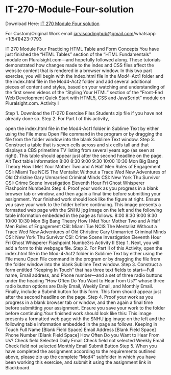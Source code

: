 # IT-270-Module-Four-solution

Download Here: [IT 270 Module Four solution](https://jarviscodinghub.com/assignment/it-270-module-four-solution/)

For Custom/Original Work email jarviscodinghub@gmail.com/whatsapp +1(541)423-7793

IT 270 Module Four Practicing HTML Table and Form Concepts
You have just finished the “HTML Tables” section of the “HTML Fundamentals” module on
Pluralsight.com—and hopefully followed along. These tutorials demonstrated how changes made to the
index and CSS files affect the website content that is rendered in a browser window.
In this two part exercise, you will begin with the index.html file in the Mod4-Act1 folder and the
index.html file in the Mod4-Act2 folder and add several additional pieces of content and styles, based on
your watching and understanding of the first seven videos of the “Styling Your HTML” section of the
“Front-End Web Development Quick Start with HTML5, CSS and JavaScript” module on Pluralsight.com.
Activity I

Step 1.
Download the IT-270 Exercise
Files Students zip file if you have
not already done so.
Step 2. For Part I of this activity,

open the index.html file in the
Mod4-Act1 folder in Sublime Text
by either using the File menu
Open File command in the program
or by dragging the file from the
folder window into the blank
Sublime Text window.
Step 3. Construct a table that is
seven cells across and six cells tall
and that displays a CBS primetime TV listing from several years ago (as seen at right). This table should
appear just after the second headline on the page.
Alt Text table information
8:00 8:30 9:00 9:30 10:00 10:30
Mon Big Bang
Theory
How I Met
Your
Mother
Two and A
Half Men
Rules of
Engagement
CSI: Miami
Tue NCIS The Mentalist Without a Trace
Wed New
Adventures
of Old
Christine
Gary
Unmarried
Criminal Minds CSI: New York
Thu Survivor CSI: Crime Scene
Investigation
Eleventh Hour
Fri Ghost Whisperer Flashpoint Numbe3rs
Step 4. Proof
your work as you
progress in a
blank browser tab
or window, and
then again a final
time before
submitting your
assignment. Your
finished work
should look like
the figure at
right. Ensure you
save your work to
the folder before
continuing.
This image presents a formatted web page with the SNHU jpg image on the left and the following
table information embedded in the page as follows.
8:00 8:30 9:00 9:30 10:00 10:30
Mon Big Bang
Theory
How I Met
Your
Mother
Two and A
Half Men
Rules of
Engagement
CSI: Miami
Tue NCIS The Mentalist Without a Trace
Wed New
Adventures
of Old
Christine
Gary
Unmarried
Criminal Minds CSI: New York
Thu Survivor CSI: Crime Scene
Investigation
Eleventh Hour
Fri Ghost Whisperer Flashpoint Numbe3rs
Activity II
Step 1. Next, you will add a form to this webpage file.
Step 2. For Part II of this Activity, open the index.html file in the Mod-4-Act2 folder in Sublime Text by
either using the File menu Open File command in the program or by dragging the file from the folder
window into the blank Sublime Text window.
Step 3. Construct a form entitled “Keeping In Touch” that has three text fields to start—Full name, Email
address, and Phone number—and a set of three radio buttons under the heading “How Often Do You
Want to Hear from Us?” whose three radio button options are Daily Email, Weekly Email, and Monthly
Email. Finally, include a Submit button for this form. This form should appear just after the second
headline on the page.
Step 4. Proof your work as you progress in a blank browser tab or window, and then again a final time
before submitting your assignment. Ensure you save your work to the folder before continuing.Your
finished work should look like this:
This image presents a formatted web page with the SNHU jpg image on the left and the following
table information embedded in the page as follows.
Keeping in
Touch
Full Name [Blank Field Space]
Email
Address
[Blank Field Space]
Phone
Number
[Blank Field Space]
How Often Do you Want to Hear From Us?
Check field
Selected
Daily Email
Check field
not selected
Weekly Email
Check field
not selected
Monthly Email
Submit Button
Step 5. When you have completed the assignment according to the requirements outlined above, please
zip up the complete “Mod4” subfolder in which you have been working this exercise, and submit it using
the assignment link in Blackboard.
